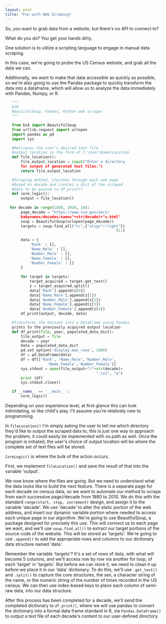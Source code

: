 ```yaml
---
layout: post
title: "Fun with Web Scraping"
---
```


So, you want to grab data from a website, but there's no API to connect to?

What do you do? You get your hands dirty.

One solution is to utilize a scripting language to engage in manual data scraping.

In this case, we're going to probe the US Census website, and grab all the data we can.

Additionally, we want to make that data accessible as quickly as possible, so we're also going
to use the Pandas package to quickly transform the data into a dataframe, which will allow us to 
analyze the data immediately with Pandas, Numpy, or R. 

```python
   """
   AJH
   BeautifulSoup, Pandas, Python web scraper
   """

   from bs4 import BeautifulSoup
   from urllib.request import urlopen
   import pandas as pd
   import sys

   #Retrieves the user's desired text file 
   #output location in the form of C:\User\Name\Location
   def file_location():
       file_output_location = input("Enter a directory 
       for output of generated text files.")
       return file_output_location

   #Scraping method, iterates through each web page 
   #based on decade and creates a dict of the scraped 
   #data to be passed to df_print()
   def core_logic():
       output = file_location()
  
  for decade in range(1880, 2020, 10):
       page_decade = "https://www.ssa.gov/oact/
       babynames/decades/names"+str(decade)+"s.html"
       soup = BeautifulSoup(urlopen(page_decade))
       targets = soup.find_all("tr",{"align":"right"})
                                                  [1:]
                                                  
       data = {
           'Rank' : [],
           'Name_Male' : [],
           'Number_Male' : [],
           'Name_Female' : [],
           'Number_Female' : []
       }    
       
       for target in targets:
           target_acquired = target.get_text()
           z = target_acquired.split()
           data['Rank'].append(z[0])
           data['Name_Male'].append(z[1])
           data['Number_Male'].append(z[2])
           data['Name_Female'].append(z[3])
           data['Number_Female'].append(z[4])
       df_print(output, decade, data)

   #Transforms the dataset into a DataFrame using Pandas
   prints to the previously acquired output location        
   def df_print(file, year, populated_data_dict):
       file_output = file
       decade = year
       data = populated_data_dict
       pd.set_option('display.max_rows', 1000)
       df = pd.DataFrame(data)
       df = df[['Rank', 'Name_Male','Number_Male',
                   'Name_Female','Number_Female']]
       sys.stdout = open(file_output+"/"+str(decade)+
                                         ".txt", "w")
       print (df)
       sys.stdout.close()

   if __name__ == '__main__':
       core_logic()
```

Depending on your experience level, at first glance this can look intimidating, or like child's play. I'll assume you're relatively new to programming. 

In `fileLocation()` I'm simply asking the user to tell me which directory they'd like to output the scraped data to, this is just one way to approach the problem, it could easily be implemented with os.path as well. Once the program is initiated, the user's choice of output location will be where the complete set of text files will be stored.

`CoreLogic()` is where the bulk of the action occurs. 

First, we implement `fileLocation()` and save the result of that into the variable 'output'. 

We now know where the files are going. But we need to understand what the data looks like to build the next feature. There is a separate page for each decade on census data, so we want to automate our method to scrape from each successive page//decade from 1880 to 2010. We do this with the standard `range(start, stop, increment)` design, and assign it to the variable 'decade'. We use 'decade' to alter the static portion of the web address, and insert our dynamic variable portion where needed to access each unique page in our algorithm. We're going to use BeautifulSoup, a package designed for precisely this use. This will connect us to each page we want, and we'll use `soup.find_all()` to extract our target portions of the source code of the website. This will be stored as 'targets'. We're going to use `.append()` to add the appropriate rows and columns to our dictionary data structure named 'data'. 

Remember the variable 'targets'? It's a set of rows of data, with what will become 5 columns, and we'll access row by row via another for loop, of each 'target' in 'targets'. But before we can store it, we need to clean it up before we place it in our 'data' dictionary. To do this, we'll use `.get_text()` and `.split()` to capture the core structures, the sex, a character string of the name, or the numeric string of the number of times recorded in the US census. We can then use index-based keys to place each column of semi-raw data, into our data structure.

After this process has been completed for a decade, we'll send the completed dictionary to `df_print()`, where we will use pandas to convert the dictionary into a formal data frame standard in R, via `Pandas.DataFrame()` to output a text file of each decade's content to our user-defined directory. 

